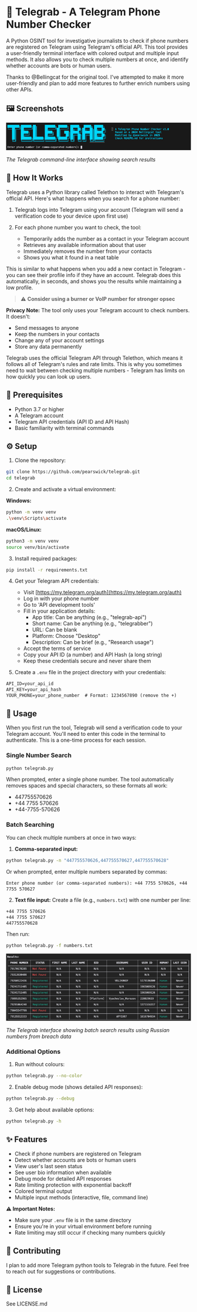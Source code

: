 # 📱 Telegrab - A Telegram Phone Number Checker

A Python OSINT tool for investigative journalists to check if phone numbers are registered on Telegram using Telegram's official API. This tool provides a user-friendly terminal interface with colored output and multiple input methods. It also allows you to check multiple numbers at once, and identify whether accounts are bots or human users.

Thanks to @Bellingcat for the original tool. I've attempted to make it more user-friendly and plan to add more features to further enrich numbers using other APIs.

## 🖼️ Screenshots

![Telegrab CLI Interface](screenshots/telegrab_cli.png)

*The Telegrab command-line interface showing search results*

## 📖 How It Works

Telegrab uses a Python library called Telethon to interact with Telegram's official API. Here's what happens when you search for a phone number:

1. Telegrab logs into Telegram using your account (Telegram will send a verification code to your device upon first use)

2. For each phone number you want to check, the tool:
   - Temporarily adds the number as a contact in your Telegram account
   - Retrieves any available information about that user
   - Immediately removes the number from your contacts
   - Shows you what it found in a neat table

This is similar to what happens when you add a new contact in Telegram - you can see their profile info if they have an account. Telegrab does this automatically, in seconds, and shows you the results while maintaining a low profile. 

> ⚠️ **Consider using a burner or VoIP number for stronger opsec**

**Privacy Note:** The tool only uses your Telegram account to check numbers. It doesn't:
- Send messages to anyone
- Keep the numbers in your contacts
- Change any of your account settings
- Store any data permanently

Telegrab uses the official Telegram API through Telethon, which means it follows all of Telegram's rules and rate limits. This is why you sometimes need to wait between checking multiple numbers - Telegram has limits on how quickly you can look up users.

## 🔧 Prerequisites

- Python 3.7 or higher
- A Telegram account
- Telegram API credentials (API ID and API Hash)
- Basic familiarity with terminal commands

## ⚙️ Setup

1. Clone the repository:
```bash
git clone https://github.com/pearswick/telegrab.git
cd telegrab
```

2. Create and activate a virtual environment:

**Windows:**
```bash
python -m venv venv
.\venv\Scripts\activate
```

**macOS/Linux:**
```bash
python3 -m venv venv
source venv/bin/activate
```

3. Install required packages:
```bash
pip install -r requirements.txt
```

4. Get your Telegram API credentials:
   - Visit [https://my.telegram.org/auth](https://my.telegram.org/auth)
   - Log in with your phone number
   - Go to 'API development tools'
   - Fill in your application details:
     - App title: Can be anything (e.g., "telegrab-api")
     - Short name: Can be anything (e.g., "telegrabber")
     - URL: Can be blank
     - Platform: Choose "Desktop"
     - Description: Can be brief (e.g., "Research usage")
   - Accept the terms of service
   - Copy your API ID (a number) and API Hash (a long string)
   - Keep these credentials secure and never share them

5. Create a `.env` file in the project directory with your credentials:
```plaintext
API_ID=your_api_id
API_KEY=your_api_hash
YOUR_PHONE=your_phone_number  # Format: 1234567890 (remove the +)
```

## 🚀 Usage

When you first run the tool, Telegrab will send a verification code to your Telegram account. You'll need to enter this code in the terminal to authenticate. This is a one-time process for each session.

### Single Number Search
```bash
python telegrab.py
```
When prompted, enter a single phone number. The tool automatically removes spaces and special characters, so these formats all work:
- 447755570626
- +44 7755 570626
- +44-7755-570626

### Batch Searching

You can check multiple numbers at once in two ways:

1. **Comma-separated input:**
```bash
python telegrab.py -n "447755570626,447755570627,447755570628"
```
Or when prompted, enter multiple numbers separated by commas:
```
Enter phone number (or comma-separated numbers): +44 7755 570626, +44 7755 570627
```

2. **Text file input:**
Create a file (e.g., `numbers.txt`) with one number per line:
```plaintext
+44 7755 570626
+44 7755 570627
447755570628
```
Then run:
```bash
python telegrab.py -f numbers.txt
```

![Telegrab Batch Search](screenshots/telegrab_batch.png)

*The Telegrab interface showing batch search results using Russian numbers from breach data*

### Additional Options

1. Run without colours:
```bash
python telegrab.py --no-color
```

2. Enable debug mode (shows detailed API responses):
```bash
python telegrab.py --debug
```

3. Get help about available options:
```bash
python telegrab.py -h
```

## ✨ Features

- Check if phone numbers are registered on Telegram
- Detect whether accounts are bots or human users
- View user's last seen status
- See user bio information when available
- Debug mode for detailed API responses
- Rate limiting protection with exponential backoff
- Colored terminal output
- Multiple input methods (interactive, file, command line)

**⚠️ Important Notes:**
- Make sure your `.env` file is in the same directory
- Ensure you're in your virtual environment before running
- Rate limiting may still occur if checking many numbers quickly

## 🤝 Contributing

I plan to add more Telegram python tools to Telegrab in the future. Feel free to reach out for suggestions or contributions.

## 📄 License

See LICENSE.md 